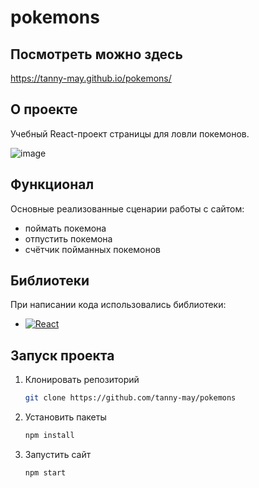 # pokemons

## Посмотреть можно здесь 
https://tanny-may.github.io/pokemons/

## О проекте
Учебный React-проект страницы для ловли покемонов.

![image](https://github.com/user-attachments/assets/2b81d10b-0222-4369-8523-ac0c2c55a343)

## Функционал
Основные реализованные сценарии работы с сайтом:
* поймать покемона
* отпустить покемона
* счётчик пойманных покемонов

## Библиотеки
При написании кода использовались библиотеки:
* [![React][React.js]][React-url]

## Запуск проекта
1. Клонировать репозиторий
   ```sh
   git clone https://github.com/tanny-may/pokemons
   ```
2. Установить пакеты
   ```sh
   npm install
   ```
3. Запустить сайт
   ```sh
   npm start
   ```

<!-- MARKDOWN LINKS & IMAGES -->
[React.js]: https://img.shields.io/badge/React-20232A?style=flat&logo=react&logoColor=61DAFB
[React-url]: https://reactjs.org/
